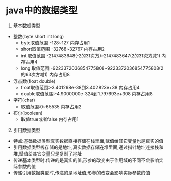# java中的数据类型
1. 基本数据类型
 - 整数(byte short int long)
   - byte取值范围 -128~127 内存占用1
   - short取值范围 -32768~32767 内存占用2
   - int 取值范围 -2147483648(-2的31次方)~2147483647(2的31次方减1) 内存占用4
   - long 取值范围 -9223372036854775808~9223372036854775808(2的63次方减1) 内存占用8
 - 浮点数(float double)
   - float取值范围:-3.401298e-38到3.402823e+38 内存占用4
   - double取值范围:-4.9000000e-324到1.797693e+308 内存占用8
 - 字符(char)
   - 取值范围:0~65535 内存占用2 
 - 布尔(boolean)
   - 取值true或者false 内存占用1
2. 引用数据类型


- 特点:基础数据类型真实数据直接存储在栈里面,赋值给其它变量也是真实的值
- 引用数据类型栈存储的是地址,真实数据存储在堆里面,通过指针地址连接栈和堆,赋值给其它变量只是复制了地址
- 传递基本类型时.传递的是真实的值,形参的改变由于作用域的不同不会影响实际参数的值
- 传递引用数据类型时,传递的是地址值,形参的改变会影响实际参数的值